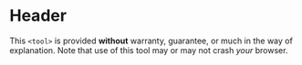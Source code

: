 ---
---

# Header

This `<tool>` is provided __without__ warranty, guarantee,
or much in the way of explanation. Note that use of this tool may or may
not crash _your_ browser.
